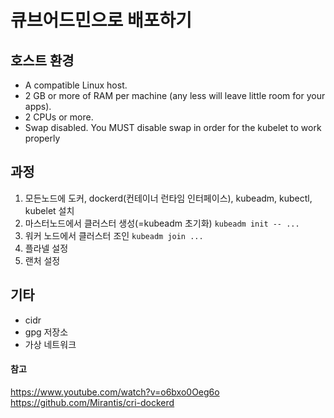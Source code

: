 # 큐브어드민으로 배포하기

## 호스트 환경
- A compatible Linux host. 
- 2 GB or more of RAM per machine (any less will leave little room for your apps).
- 2 CPUs or more.
- Swap disabled. You MUST disable swap in order for the kubelet to work properly

## 과정
1. 모든노드에 도커, dockerd(컨테이너 런타임 인터페이스), kubeadm, kubectl, kubelet 설치
2. 마스터노드에서 클러스터 생성(=kubeadm 초기화) `kubeadm init -- ...`
3. 워커 노드에서 클러스터 조인 `kubeadm join ...`
4. 플라넬 설정
5. 랜처 설정

## 기타
- cidr
- gpg 저장소
- 가상 네트워크

#### 참고 
https://www.youtube.com/watch?v=o6bxo0Oeg6o
https://github.com/Mirantis/cri-dockerd
